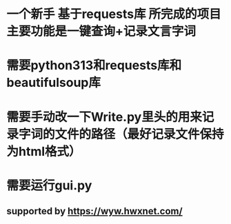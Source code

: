 # 一个新手 基于requests库 所完成的项目 主要功能是一键查询+记录文言字词
# 需要python313和requests库和beautifulsoup库
# 需要手动改一下Write.py里头的用来记录字词的文件的路径（最好记录文件保持为html格式）
# 需要运行gui.py
## supported by https://wyw.hwxnet.com/
